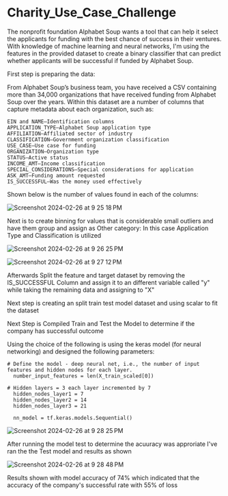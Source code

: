 # Charity_Use_Case_Challenge



The nonprofit foundation Alphabet Soup wants a tool that can help it select the applicants for funding with the best chance of success in their ventures. With  knowledge of machine learning and neural networks, I'm using the features in the provided dataset to create a binary classifier that can predict whether applicants will be successful if funded by Alphabet Soup.


First step is preparing the data: 

From Alphabet Soup’s business team, you have received a CSV containing more than 34,000 organizations that have received funding from Alphabet Soup over the years. Within this dataset are a number of columns that capture metadata about each organization, such as:

    EIN and NAME—Identification columns
    APPLICATION_TYPE—Alphabet Soup application type
    AFFILIATION—Affiliated sector of industry
    CLASSIFICATION—Government organization classification
    USE_CASE—Use case for funding
    ORGANIZATION—Organization type
    STATUS—Active status
    INCOME_AMT—Income classification
    SPECIAL_CONSIDERATIONS—Special considerations for application
    ASK_AMT—Funding amount requested
    IS_SUCCESSFUL—Was the money used effectively

Shown below is the number of values found in each of the columns: 

![Screenshot 2024-02-26 at 9 25 18 PM](https://github.com/davisdw/Charity_Use_Case_Challenge/assets/104311388/c88806fa-cccd-4fda-9857-1179c5299a80)


Next is to create binning for values that is considerable small outliers and have them group and assign as Other category: In this case Application Type and Classification is utilized 

![Screenshot 2024-02-26 at 9 26 25 PM](https://github.com/davisdw/Charity_Use_Case_Challenge/assets/104311388/6bfc420f-bc96-4a0d-b6fc-b57616bd36e2)



![Screenshot 2024-02-26 at 9 27 12 PM](https://github.com/davisdw/Charity_Use_Case_Challenge/assets/104311388/da282874-366c-40a2-87cf-8a962edfa953)


Afterwards Split the feature and target dataset by removing the IS_SUCCESSFUL Column and assign it to an different variable called "y" while taking the remaining data and assigning to "X"

Next step is creating an split train test model dataset and using scalar to fit the dataset


Next Step is Compiled Train and Test the Model to determine if the company has successful outcome 

Using the choice of the following is using the keras model (for neural networking) and designed the following parameters: 

    # Define the model - deep neural net, i.e., the number of input features and hidden nodes for each layer.
      number_input_features = len(X_train_scaled[0])
    
    # Hidden layers = 3 each layer incremented by 7
      hidden_nodes_layer1 = 7
      hidden_nodes_layer2 = 14
      hidden_nodes_layer3 = 21
    
      nn_model = tf.keras.models.Sequential()
      

![Screenshot 2024-02-26 at 9 28 25 PM](https://github.com/davisdw/Charity_Use_Case_Challenge/assets/104311388/8b4938ff-69e6-4e2b-acac-1ab9abf26660)


After running the model test to determine the acuuracy was approriate I've ran the the Test model and results as shown 

![Screenshot 2024-02-26 at 9 28 48 PM](https://github.com/davisdw/Charity_Use_Case_Challenge/assets/104311388/f3ca363e-c073-4a5f-8ffb-07f3630e08a2)

Results shown with model accuracy of 74% which indicated that the accuracy of the company's successful rate with 55% of loss

